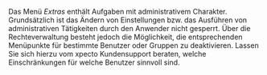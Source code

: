Das Menü *Extras* enthält Aufgaben mit administrativem Charakter. Grundsätzlich ist das Ändern von Einstellungen bzw. das Ausführen von administrativen Tätigkeiten durch den Anwender nicht gesperrt. Über die Rechteverwaltung besteht jedoch die Möglichkeit, die entsprechenden Menüpunkte für bestimmte Benutzer oder Gruppen zu deaktivieren. Lassen Sie sich hierzu vom xpecto Kundensupport beraten, welche Einschränkungen für welche Benutzer sinnvoll sind.

